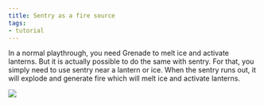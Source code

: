 ```yaml
---
title: Sentry as a fire source
tags:
- tutorial
---
```


In a normal playthrough, you need Grenade to melt ice and activate lanterns. But it is actually possible to do the same with sentry. For that, you simply need to use sentry near a lantern or ice. When the sentry runs out, it will explode and generate fire which will melt ice and activate lanterns.


![](https://i.giphy.com/media/FYALT8ir2cjCVdIyXp/giphy.webp) 
